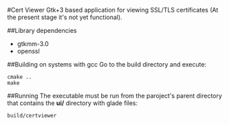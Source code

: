 #Cert Viewer
Gtk+3 based application for viewing SSL/TLS certificates (At the present stage it's not yet functional).

##Library dependencies
- gtkmm-3.0
- openssl

##Building on systems with gcc
Go to the build directory and execute:
```
cmake ..
make
```

##Running
The executable must be run from the paroject's parent directory that contains the
**ui/** directory with glade files:
```
build/certviewer
```
